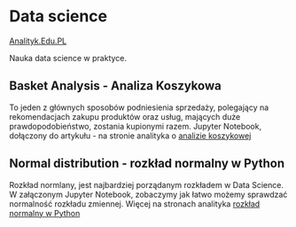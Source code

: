 # Data science
[Analityk.Edu.PL](https://analityk.edu.pl)

Nauka data science w praktyce.

## Basket Analysis - Analiza Koszykowa

To jeden z głównych sposobów podniesienia sprzedaży, polegający na rekomendacjach zakupu produktów oraz usług, mających duże prawdopodobieństwo, zostania kupionymi razem. Jupyter Notebook, dołączony do artykułu - na stronie analityka o [analizie koszykowej](http://analityk.edu.pl/analiza-koszykowa-i-cross-selling-w-python/)

## Normal distribution - rozkład normalny w Python

Rozkład normlany, jest najbardziej porządanym rozkładem w Data Science. W załączonym Jupyter Notebook, zobaczymy jak łatwo możemy sprawdzać normalność rozkładu zmiennej. Więcej na stronach analityka [rozkład normalny w Python](http://analityk.edu.pl/rozklad-normalny-w-python/)
